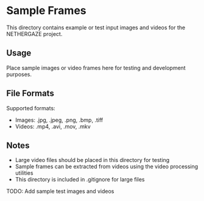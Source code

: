 # Sample Frames

This directory contains example or test input images and videos for the NETHERGAZE project.

## Usage

Place sample images or video frames here for testing and development purposes.

## File Formats

Supported formats:
- Images: .jpg, .jpeg, .png, .bmp, .tiff
- Videos: .mp4, .avi, .mov, .mkv

## Notes

- Large video files should be placed in this directory for testing
- Sample frames can be extracted from videos using the video processing utilities
- This directory is included in .gitignore for large files

TODO: Add sample test images and videos
